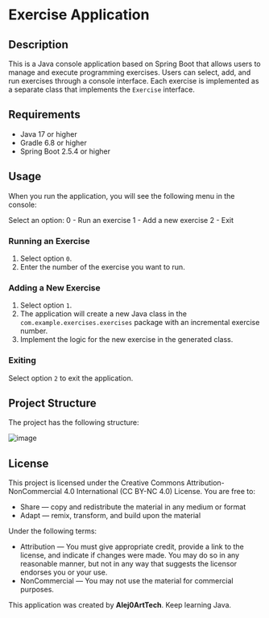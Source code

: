 # Exercise Application

## Description

This is a Java console application based on Spring Boot that allows users to manage and execute programming exercises. Users can select, add, and run exercises through a console interface. Each exercise is implemented as a separate class that implements the `Exercise` interface.

## Requirements

- Java 17 or higher
- Gradle 6.8 or higher
- Spring Boot 2.5.4 or higher

## Usage

When you run the application, you will see the following menu in the console:

Select an option:
0 - Run an exercise
1 - Add a new exercise
2 - Exit

### Running an Exercise

1. Select option `0`.
2. Enter the number of the exercise you want to run.

### Adding a New Exercise

1. Select option `1`.
2. The application will create a new Java class in the `com.example.exercises.exercises` package with an incremental exercise number.
3. Implement the logic for the new exercise in the generated class.

### Exiting

Select option `2` to exit the application.

## Project Structure

The project has the following structure:

![image](https://github.com/user-attachments/assets/08e8f75b-3ad3-4d7a-8618-11fbd666df90)

## License

This project is licensed under the Creative Commons Attribution-NonCommercial 4.0 International (CC BY-NC 4.0) License. You are free to:

- Share — copy and redistribute the material in any medium or format
- Adapt — remix, transform, and build upon the material

Under the following terms:

- Attribution — You must give appropriate credit, provide a link to the license, and indicate if changes were made. You may do so in any reasonable manner, but not in any way that suggests the licensor endorses you or your use.
- NonCommercial — You may not use the material for commercial purposes.

This application was created by **Alej0ArtTech**.
Keep learning Java.
